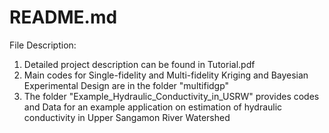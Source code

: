 README.md
========

File Description:
  1. Detailed project description can be found in Tutorial.pdf
  2. Main codes for Single-fidelity and Multi-fidelity Kriging and Bayesian Experimental Design are in the folder "multifidgp"
  3. The folder "Example_Hydraulic_Conductivity_in_USRW" provides codes and Data for an example application on estimation of hydraulic conductivity in Upper Sangamon River Watershed
